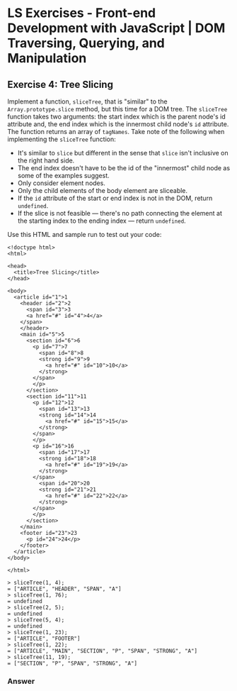 # LS Exercises - Front-end Development with JavaScript | DOM Traversing, Querying, and Manipulation

## Exercise 4: Tree Slicing

Implement a function, `sliceTree`, that is "similar" to the `Array.prototype.slice` method, but this time for a DOM tree. The `sliceTree` function takes two arguments: the start index which is the parent node's id attribute and, the end index which is the innermost child node's `id` attribute. The function returns an array of `tagNames`. Take note of the following when implementing the `sliceTree` function:

  * It's similar to `slice` but different in the sense that `slice` isn't inclusive on the right hand side.
  * The end index doesn't have to be the id of the "innermost" child node as some of the examples suggest.
  * Only consider element nodes.
  * Only the child elements of the body element are sliceable.
  * If the `id` attribute of the start or end index is not in the DOM, return `undefined`.
  * If the slice is not feasible — there's no path connecting the element at the starting index to the ending index — return `undefined`.

Use this HTML and sample run to test out your code:

```
<!doctype html>
<html>

<head>
  <title>Tree Slicing</title>
</head>

<body>
  <article id="1">1
    <header id="2">2
      <span id="3">3
      <a href="#" id="4">4</a>
    </span>
    </header>
    <main id="5">5
      <section id="6">6
        <p id="7">7
          <span id="8">8
          <strong id="9">9
            <a href="#" id="10">10</a>
          </strong>
        </span>
        </p>
      </section>
      <section id="11">11
        <p id="12">12
          <span id="13">13
          <strong id="14">14
            <a href="#" id="15">15</a>
          </strong>
        </span>
        </p>
        <p id="16">16
          <span id="17">17
          <strong id="18">18
            <a href="#" id="19">19</a>
          </strong>
        </span>
          <span id="20">20
          <strong id="21">21
            <a href="#" id="22">22</a>
          </strong>
        </span>
        </p>
      </section>
    </main>
    <footer id="23">23
      <p id="24">24</p>
    </footer>
  </article>
</body>

</html>
```

```
> sliceTree(1, 4);
= ["ARTICLE", "HEADER", "SPAN", "A"]
> sliceTree(1, 76);
= undefined
> sliceTree(2, 5);
= undefined
> sliceTree(5, 4);
= undefined
> sliceTree(1, 23);
= ["ARTICLE", "FOOTER"]
> sliceTree(1, 22);
= ["ARTICLE", "MAIN", "SECTION", "P", "SPAN", "STRONG", "A"]
> sliceTree(11, 19);
= ["SECTION", "P", "SPAN", "STRONG", "A"]
```

### Answer

```

```
